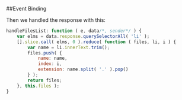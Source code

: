 ##Event Binding

Then we handled the response with this: 

```javascript
handleFilesList: function ( e, data/*, sender*/ ) {
    var elms = data.response.querySelectorAll( 'li' );
    [].slice.call( elms, 0 ).reduce( function ( files, li, i ) {
        var name = li.innerText.trim();
        files.push( {
            name: name,
            index: i,
            extension: name.split( '.' ).pop()
        } );
        return files;
    }, this.files );
}
```
    
